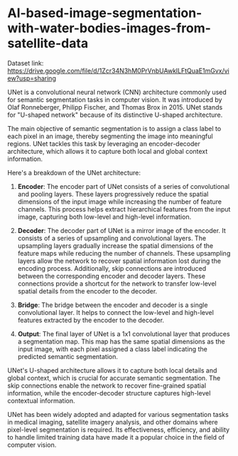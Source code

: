 # AI-based-image-segmentation-with-water-bodies-images-from-satellite-data

Dataset link: https://drive.google.com/file/d/1Zcr34N3hM0PrVnbUAwklLFtQuaE1mGvx/view?usp=sharing

UNet is a convolutional neural network (CNN) architecture commonly used for semantic segmentation tasks in computer vision. It was introduced by Olaf Ronneberger, Philipp Fischer, and Thomas Brox in 2015. UNet stands for "U-shaped network" because of its distinctive U-shaped architecture.

The main objective of semantic segmentation is to assign a class label to each pixel in an image, thereby segmenting the image into meaningful regions. UNet tackles this task by leveraging an encoder-decoder architecture, which allows it to capture both local and global context information.

Here's a breakdown of the UNet architecture:

1. **Encoder**: The encoder part of UNet consists of a series of convolutional and pooling layers. These layers progressively reduce the spatial dimensions of the input image while increasing the number of feature channels. This process helps extract hierarchical features from the input image, capturing both low-level and high-level information.

2. **Decoder**: The decoder part of UNet is a mirror image of the encoder. It consists of a series of upsampling and convolutional layers. The upsampling layers gradually increase the spatial dimensions of the feature maps while reducing the number of channels. These upsampling layers allow the network to recover spatial information lost during the encoding process. Additionally, skip connections are introduced between the corresponding encoder and decoder layers. These connections provide a shortcut for the network to transfer low-level spatial details from the encoder to the decoder.

3. **Bridge**: The bridge between the encoder and decoder is a single convolutional layer. It helps to connect the low-level and high-level features extracted by the encoder to the decoder.

4. **Output**: The final layer of UNet is a 1x1 convolutional layer that produces a segmentation map. This map has the same spatial dimensions as the input image, with each pixel assigned a class label indicating the predicted semantic segmentation.

UNet's U-shaped architecture allows it to capture both local details and global context, which is crucial for accurate semantic segmentation. The skip connections enable the network to recover fine-grained spatial information, while the encoder-decoder structure captures high-level contextual information.

UNet has been widely adopted and adapted for various segmentation tasks in medical imaging, satellite imagery analysis, and other domains where pixel-level segmentation is required. Its effectiveness, efficiency, and ability to handle limited training data have made it a popular choice in the field of computer vision.
